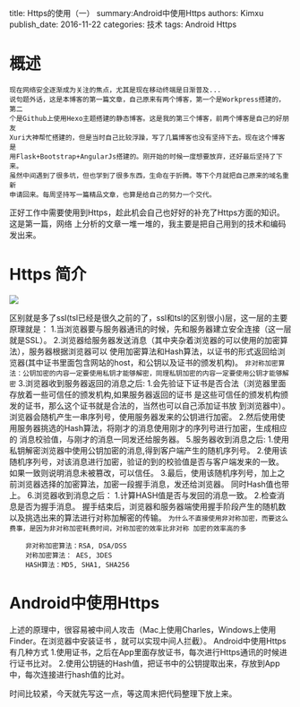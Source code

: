 title: Https的使用（一）
summary:Android中使用Https
authors: Kimxu
publish_date: 2016-11-22
categories: 技术
tags: Android
      Https
      

# 概述

``` 
现在网络安全逐渐成为关注的焦点，尤其是现在移动终端是日渐普及...
说句题外话，这是本博客的第一篇文章，自己原来有两个博客，第一个是Workpress搭建的，第二
个是Github上使用Hexo主题搭建的静态博客。这是我的第三个博客，前两个博客是自己的好朋友
Xuri大神帮忙搭建的，但是当时自己比较浮躁，写了几篇博客也没有坚持下去。现在这个博客是
用Flask+Bootstrap+AngularJs搭建的。刚开始的时候一度想要放弃，还好最后坚持了下来。
虽然中间遇到了很多坑，但也学到了很多东西，生命在于折腾。等下个月就把自己原来的域名重新
申请回来。每周坚持写一篇精品文章，也算是给自己的努力一个交代。
```
正好工作中需要使用到Https，趁此机会自己也好好的补充了Https方面的知识。这是第一篇，网络
上分析的文章一堆一堆的，我主要是把自己用到的技术和编码发出来。

#  Https 简介
![](http://7xotfz.com1.z0.glb.clouddn.com/public/16-11-22/29594127.jpg)

区别就是多了ssl(tsl已经是很久之前的了，ssl和tsl的区别很小)层，这一层的主要原理就是：
1.当浏览器要与服务器通讯的时候，先和服务器建立安全连接（这一层就是SSL）。
2.浏览器给服务器发送消息（其中夹杂着浏览器的可以使用的加密算法），服务器根据浏览器可以
使用加密算法和Hash算法，以证书的形式返回给浏览器(其中证书里面包含网站的host，和公钥以及证书的颁发机构)。
`非对称加密算法：公钥加密的内容一定要使用私钥才能够解密，同理私钥加密的内容一定要使用公钥才能够解密`
3.浏览器收到服务器返回的消息之后:
    1.会先验证下证书是否合法（浏览器里面存放着一些可信任的颁发机构,如果服务器返回的证书
    是这些可信任的颁发机构颁发的证书，那么这个证书就是合法的，当然也可以自己添加证书放
    到浏览器中）。浏览器会随机产生一串序列号，使用服务器发来的公钥进行加密。
    2.然后使用使用服务器挑选的Hash算法，将刚才的消息使用刚才的序列号进行加密，生成相应的
    消息校验值，与刚才的消息一同发还给服务器。
5.服务器收到消息之后:
    1.使用私钥解密浏览器中使用公钥加密的消息,得到客户端产生的随机序列号。
    2.使用该随机序列号，对该消息进行加密，验证的到的校验值是否与客户端发来的一致。
    如果一致则说明消息未被篡改，可以信任。
    3.最后，使用该随机序列号，加上之前浏览器选择的加密算法，加密一段握手消息，发还给浏览器。
    同时Hash值也带上。
6.浏览器收到消息之后：
    1.计算HASH值是否与发回的消息一致。
    2.检查消息是否为握手消息。
握手结束后，浏览器和服务器端使用握手阶段产生的随机数以及挑选出来的算法进行对称加解密的传输。
`为什么不直接使用非对称加密，而要这么费事，是因为非对称加密耗费时间，对称加密的效率比非对称
加密的效率高的多`
```
    非对称加密算法：RSA, DSA/DSS
    对称加密算法： AES, 3DES
    HASH算法：MD5, SHA1, SHA256
```

# Android中使用Https

上述的原理中，很容易被中间人攻击（Mac上使用Charles，Windows上使用Finder。在浏览器中安装证书
，就可以实现中间人拦截）。
Android中使用Https有几种方式
1.使用证书，之后在App里面存放证书，每次进行Https通讯的时候进行证书比对。
2.使用公钥链的Hash值，把证书中的公钥提取出来，存放到App中，每次连接进行hash值的比对。

时间比较紧，今天就先写这一点，等这周末把代码整理下放上来。